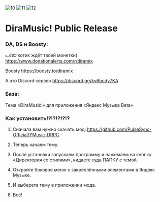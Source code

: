 ![10](https://github.com/Diramix/DiraMusic/assets/79011730/f923b575-b1c9-4b8b-a663-f40193471343)
![11](https://github.com/Diramix/DiraMusic/assets/79011730/6fd13116-2f33-4bee-ba55-e3f770f9f09b)
![12](https://github.com/Diramix/DiraMusic/assets/79011730/2cf7b886-72b8-4be0-a05d-cb48806f52ef)
# DiraMusic! Public Release

### DA, DS и Boosty:
   ᓚᘏᗢ котик ждёт твоей монетки(
   https://www.donationalerts.com/r/diramix
   
   Boosty
   https://boosty.to/diramix
   
   А это Discord сервер
   https://discord.gg/ky6bcdy7KA

### База:

   Тема «DiraMusic!» для приложения «Яндекс Музыка Beta»

### Как установить!?!?!?!?!?

   1. Сначала вам нужно скачать мод: https://github.com/PulseSync-Official/YMusic-DRPC.
      
   2. Теперь качаем тему.
      
   3. После установки запускаем программу и нажимаем на кнопку «Директория со стилями», кидаете туда ПАПКУ с темой.
      
   4. Откройте боковое меню с закреплёнными элементами в Яндекс Музыке.

   5. И выберете тему в приложении мода.
      
   6. Всё!
